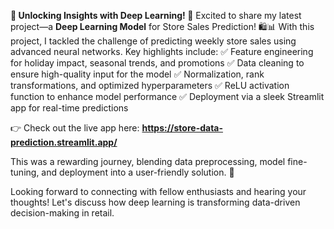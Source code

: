 **🌟 Unlocking Insights with Deep Learning! 🌟**
Excited to share my latest project—a **Deep Learning Model** for Store Sales Prediction! 🛍️📊
With this project, I tackled the challenge of predicting weekly store sales using advanced neural networks. Key highlights include:
✅ Feature engineering for holiday impact, seasonal trends, and promotions
✅ Data cleaning to ensure high-quality input for the model
✅ Normalization, rank transformations, and optimized hyperparameters
✅ ReLU activation function to enhance model performance
✅ Deployment via a sleek Streamlit app for real-time predictions

👉 Check out the live app here: **https://store-data-prediction.streamlit.app/**

This was a rewarding journey, blending data preprocessing, model fine-tuning, and deployment into a user-friendly solution. 🚀

Looking forward to connecting with fellow enthusiasts and hearing your thoughts! Let's discuss how deep learning is transforming data-driven decision-making in retail.
